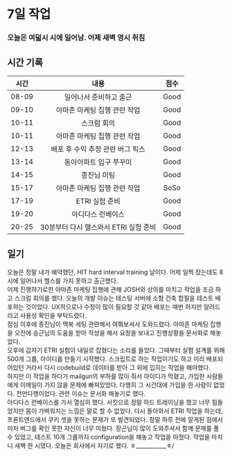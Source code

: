 # 7일 작업

### 오늘은 여덟시 시에 일어남. 어제 새벽 영시 취침

## 시간 기록 
|시간|내용|점수|
|:-:|:-:|:-:|
|08-09|일어나서 준비하고 출근|Good|
|09-10|아마존 마케팅 집행 관련 작업|Good|
|10-11|스크럼 회의|Good|
|10-11|아마존 마케팅 집행 관련 작업|Good|
|12-13|배포 후 수익 추정 관련 버그 픽스|Good|
|13-14|동아아파트 입구 쭈꾸미|Good|
|14-15|종진님 미팅|Good|
|15-17|아마존 마케팅 집행 관련 작업|SoSo|
|17-19|ETRI 실험 준비|Good|
|19-20|아디다스 런베이스|Good|
|20-25|30분부터 다시 헬스와서 ETRI 실험 준비|Good|

## 일기
오늘은 정말 내가 예약했던, HIT hard interval training 날이다. 어제 일찍 잤는데도 8시에 일어나서 헬스를 가지 못하고 출근했다.  
어제 진행하기로한 아마존 마케팅 집행에 관해 JOSH와 상의를 마치고 작업을 조금 하고 스크럼 회의를 했다. 오늘의 개발 이슈는 테스팅 서버에 소형 건축 합필을 테스트 배포하는 것이었다. UX적으로나 수정이 많이 필요할 것 같아 배포는 매번 하지만 알려드리고 사용성 확인을 부탁드렸다.  
점심 이후에 종진님이 맥북 세팅 관련해서 여쭤보셔서 도와드렸다.
아마존 마케팅 집행을 오전에 승근님의 도움을 받아 작성을 해서 요청을 보내고 진행상황을 문서화로 해놓았다.  
오후에 갑자기 ETRI 실험이 내일로 잡혔다는 소리를 들었다. 그때부터 실험 설계를 위해 500개 그룹, 아이디를 만들기 시작했다. 스크립트로 하는 작업이기도 하고 미리 배포되어있던 거라서 다시 codebuild로 데이터를 받아 그 위에 입히는 작업을 해야했다.  
하지만 이 작업을 하다가 mailgun의 부하를 많이 줘서 아이디가 막혔고, 가입한 사람들에게 이메일이 가지 않을 문제에 빠져있었다. 다행히 그 시간대에 가입을 한 사람이 없었다. 천만다행이었다. 관련 이슈는 문서화 해놓기로 했다.  
아디다스 런베이스를 가서 열심히 했다. 서킷으로 정말 하드 트레이닝을 했고 너무 힘들었지만 몸이 가벼워지는 느낌은 말로 할 수 없었다. 다시 돌아와서 ETRI 작업을 하는데, 프론트엔드에서 쿠키 셋을 못하는 문제가 또 발견되었다. 정말 하루 전에 알게된 점에서 미처 버그를 확인 못한 자신이 너무 미웠다. 장곤님이 많이 도와주셔서 함께 문제를 풀 수 있었고, 테스트 10개 그룹까지 configuration을 해놓고 작업을 마쳤다. 작업을 마치니 새벽 한 시였다. 오늘은 회사에서 자기로 했다. ㅎ___________ㅎ/
